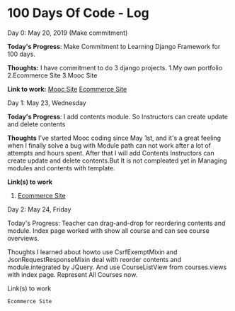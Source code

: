 # 100 Days Of Code - Log

 Day 0: May 20, 2019 (Make commitment)

**Today's Progress**: Make Commitment to Learning Django Framework for 100 days.

**Thoughts:** I have commitment to do 3 django projects. 1.My own portfolio 2.Ecommerce Site 3.Mooc Site

**Link to work:** [Mooc Site](https://github.com/naowal/uncle-engineer-mooc)
                  [Ecommerce Site](https://github.com/naowal/uncle-engineer-ecommerce)

 Day 1: May 23, Wednesday

**Today's Progress**: I add contents module. So Instructors can create update and delete contents

**Thoughts** I've started Mooc coding since May 1st, and it's a great feeling when I finally solve a bug with Module path can not work after a lot of attempts and hours spent. After that I will add Contents Instructors can create update and delete contents.But It is not compleated yet in Managing modules and contents with template.

**Link(s) to work**
1. [Ecommerce Site](https://github.com/naowal/uncle-engineer-ecommerce)

Day 2: May 24, Friday

Today's Progress: Teacher can drag-and-drop for reordering contents and module. Index page worked with show all course and can see course overviews.

Thoughts I learned about howto use CsrfExemptMixin and JsonRequestResponseMixin deal with reorder contents and module.integrated by JQuery. And use CourseListView from courses.views with index page. Represent All Courses now.

Link(s) to work

    Ecommerce Site

